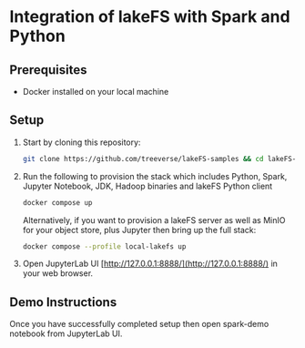 # Integration of lakeFS with Spark and Python

## Prerequisites

* Docker installed on your local machine

## Setup

1. Start by cloning this repository:

   ```bash
   git clone https://github.com/treeverse/lakeFS-samples && cd lakeFS-samples/01_standalone_examples/spark
   ```

2. Run the following to provision the stack which includes Python, Spark, Jupyter Notebook, JDK, Hadoop binaries and lakeFS Python client


   ```bash
   docker compose up 
   ```

   Alternatively, if you want to provision a lakeFS server as well as MinIO for your object store, plus Jupyter then bring up the full stack:

   ```bash
   docker compose --profile local-lakefs up
   ```

3. Open JupyterLab UI [http://127.0.0.1:8888/](http://127.0.0.1:8888/) in your web browser.

## Demo Instructions

Once you have successfully completed setup then open spark-demo notebook from JupyterLab UI.
